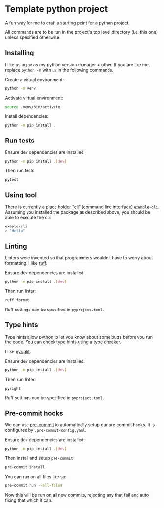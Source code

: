 # Template python project

A fun way for me to craft a starting point for a python project.

All commands are to be run in the project's top level directory (i.e. this one) unless specified
otherwise.

## Installing

I like using `uv` as my python version manager + other. If you are like me, replace `python -m` with
`uv` in the following commands.

Create a virtual environment:

```bash
python -m venv
```

Activate virtual environment:

```bash
source .venv/bin/activate
```

Install dependencies:

```bash
python -m pip install .
```

## Run tests

Ensure dev dependencies are installed:

```bash
python -m pip install .[dev]
```

Then run tests

```bash
pytest
```

## Using tool

There is currently a place holder "cli" (command line interface) `example-cli`. Assuming you
installed the package as described above, you should be able to execute the cli:

```bash
exaple-cli
> "Hello"
```

## Linting

Linters were invented so that programmers wouldn't have to worry about formatting. I like
[ruff](https://docs.astral.sh/ruff/).

Ensure dev dependencies are installed:

```bash
python -m pip install .[dev]
```

Then run linter:

```bash
ruff format
```

Ruff settings can be specified in `pyproject.toml`.

## Type hints

Type hints allow python to let you know about some bugs before you run the code. You can check type
hints using a type checker.

I like [pyright](https://microsoft.github.io/pyright/#/).

Ensure dev dependencies are installed:

```bash
python -m pip install .[dev]
```

Then run linter:

```bash
pyright
```

Ruff settings can be specified in `pyproject.toml`.

## Pre-commit hooks

We can use [pre-commit](https://pre-commit.com/) to automatically setup our pre commit hooks. It is
configured by `.pre-commit-config.yaml`.

Ensure dev dependencies are installed:

```bash
python -m pip install .[dev]
```

Then install and setup `pre-commit`

```bash
pre-commit install
```

You can run on all files like so:
```bash
pre-commit run --all-files
```

Now this will be run on all new commits, rejecting any that fail and auto fixing that which it can.
